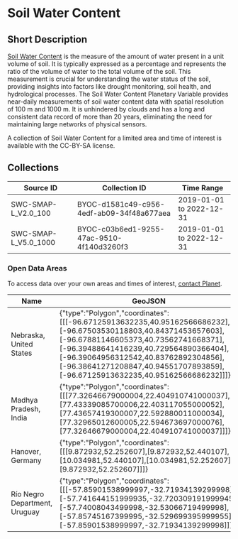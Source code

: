 # Soil Water Content

## Short Description
[Soil Water Content](https://www.planet.com/products/planetary-variables/) is the measure of the amount of water present in a unit volume of soil. It is typically expressed as a percentage and represents the ratio of the volume of water to the total volume of the soil. This measurement is crucial for understanding the water status of the soil, providing insights into factors like drought monitoring, soil health, and hydrological processes. The Soil Water Content Planetary Variable provides near-daily measurements of soil water content data with spatial resolution of 100 m and 1000 m. It is unhindered by clouds and has a long and consistent data record of more than 20 years, eliminating the need for maintaining large networks of physical sensors.

A collection of Soil Water Content for a limited area and time of interest is available with the CC-BY-SA license.

## Collections
<table>
  <thead>
    <tr>
      <th>Source ID</th>
      <th>Collection ID</th>
      <th>Time Range</th>
    </tr>
  </thead>
  <tbody>
    <tr>
      <td>SWC-SMAP-L_V2.0_100</td>
      <td>BYOC-d1581c49-c956-4edf-ab09-34f48a677aea</td>
      <td>2019-01-01 to 2022-12-31</td>
    </tr>
    <tr>
      <td>SWC-SMAP-L_V5.0_1000</td>
      <td >BYOC-c03b6ed1-9255-47ac-9510-4f140d3260f3</td>
      <td>2019-01-01 to 2022-12-31</td>
    </tr>
   </tbody>
</table>

### Open Data Areas
To access data over your own areas and times of interest, [contact Planet](https://www.planet.com/contact-sales/#contact-sales).

<table>
  <thead>
    <tr>
      <th>Name</th>
      <th>GeoJSON</th>
    </tr>
  </thead>
  <tbody>
    <tr>
      <td>Nebraska, United States</td>
      <td >{"type":"Polygon","coordinates":[[[-96.67125913632235,40.95162566686232],[-96.67503530118803,40.84371453657603],[-96.67881146605373,40.73562741668371],[-96.39488641416239,40.729564890366404],[-96.39064956312542,40.83762892304856],[-96.38641271208847,40.94551707893859],[-96.67125913632235,40.95162566686232]]]}</td>
    </tr>
    <tr>
      <td>Madhya Pradesh, India</td>
      <td >{"type":"Polygon","coordinates":[[[77.32646679000004,22.404910741000037],[77.43339085700006,22.403117055000052],[77.43657419300007,22.592880011000034],[77.32965012600005,22.594673697000076],[77.32646679000004,22.404910741000037]]]}</td>
    </tr>
    <tr>
      <td>Hanover, Germany</td>
      <td >{"type":"Polygon","coordinates":[[[9.872932,52.252607],[9.872932,52.440107],[10.034981,52.440107],[10.034981,52.252607],[9.872932,52.252607]]]}</td>
    </tr>
    <tr>
      <td>Río Negro Department, Uruguay</td>
      <td >{"type":"Polygon","coordinates":[[[-57.85901538999997,-32.71934139299998],[-57.741644151999935,-32.720309191999945],[-57.74008043499998,-32.53066719499998],[-57.85745167399995,-32.529699395999955],[-57.85901538999997,-32.71934139299998]]]}</td>
    </tr>
   </tbody>
</table> 